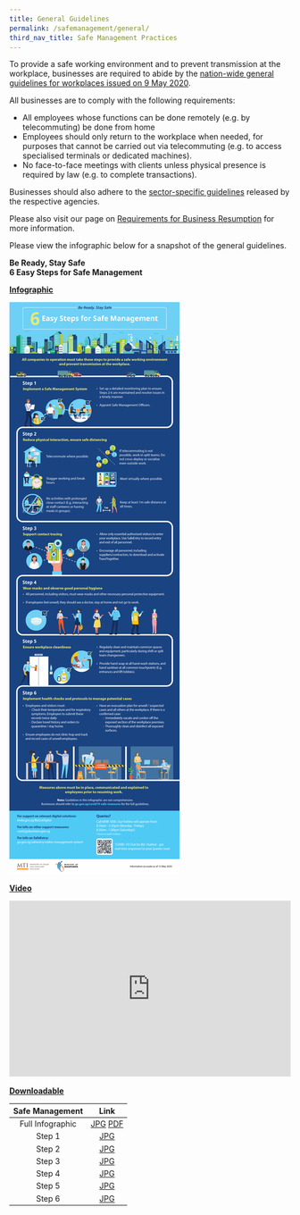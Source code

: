 ```yaml
---
title: General Guidelines
permalink: /safemanagement/general/
third_nav_title: Safe Management Practices
---
```


To provide a safe working environment and to prevent transmission at the workplace, businesses are required to abide by the <a href="https://www.mom.gov.sg/covid-19/requirements-for-safe-management-measures">nation-wide general guidelines for workplaces issued on 9 May 2020</a>.

All businesses are to comply with the following requirements: 
- All employees whose functions can be done remotely (e.g. by telecommuting) be done from home 
- Employees should only return to the workplace when needed, for purposes that cannot be carried out via telecommuting (e.g. to access specialised terminals or dedicated machines).
- No face-to-face meetings with clients unless physical presence is required by law (e.g. to complete transactions).

Businesses should also adhere to the <a href="/safemanagement/sector/">sector-specific guidelines</a> released by the respective agencies.

Please also visit our page on <a href="/permittedlist/requirements">Requirements for Business Resumption</a> for more information.

Please view the infographic below for a snapshot of the general guidelines.


**Be Ready, Stay Safe**<br>
**6 Easy Steps for Safe Management**

**<ins>Infographic</ins>**

[![Safe Management Practices](/images/safemanagement.jpg)](/safemanagement/general/)

**<ins>Video</ins>**

<iframe width="100%" height="315" src="https://www.youtube.com/embed/ajV1jR6Exv0" frameborder="0" allow="accelerometer; autoplay; encrypted-media; gyroscope; picture-in-picture" allowfullscreen></iframe>

**<ins>Downloadable</ins>**

| Safe Management  |                                                                     Link                                                                      |
| :--------------: | :-------------------------------------------------------------------------------------------------------------------------------------------: |
| Full Infographic | <a href="https://go.gov.sg/fullinfographicpic" target="_blank">JPG</a> <a href="https://go.gov.sg/fullinfographicpdf" target="_blank">PDF</a> |
|      Step 1      |                                         <a href="https://go.gov.sg/safestep1" target="_blank">JPG</a>                                         |
|      Step 2      |                                         <a href="https://go.gov.sg/safestep2" target="_blank">JPG</a>                                         |
|      Step 3      |                                         <a href="https://go.gov.sg/safestep3" target="_blank">JPG</a>                                         |
|      Step 4      |                                         <a href="https://go.gov.sg/safestep4" target="_blank">JPG</a>                                         |
|      Step 5      |                                         <a href="https://go.gov.sg/safestep5" target="_blank">JPG</a>                                         |
|      Step 6      |                                         <a href="https://go.gov.sg/safestep6" target="_blank">JPG</a>                                         |
